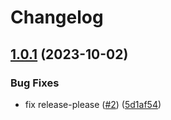 # Changelog

## [1.0.1](https://github.com/taxdown/lift/compare/v1.0.0...v1.0.1) (2023-10-02)


### Bug Fixes

* fix release-please ([#2](https://github.com/taxdown/lift/issues/2)) ([5d1af54](https://github.com/taxdown/lift/commit/5d1af54f9b9daf853e3a8a4f4d7f7927ec001bbc))
